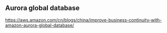 



## Aurora global database
https://aws.amazon.com/cn/blogs/china/improve-business-continuity-with-amazon-aurora-global-database/
